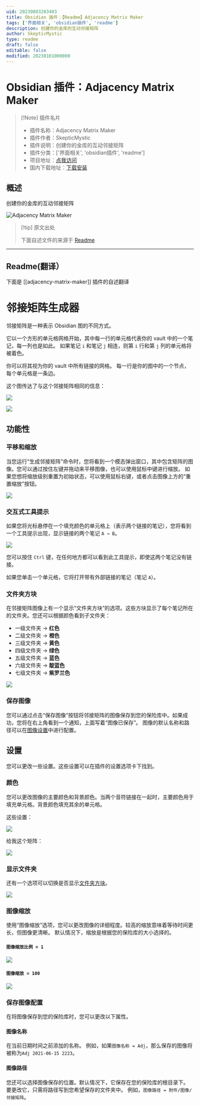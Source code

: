 ```yaml
---
uid: 20230803203403
title: Obsidian 插件：【Readme】Adjacency Matrix Maker
tags: ['界面相关', 'obsidian插件', 'readme']
description: 创建你的金库的互动邻接矩阵
author: SkepticMystic
type: readme
draft: false
editable: false
modified: 20230101000000
---
```


# Obsidian 插件：Adjacency Matrix Maker

> [!Note] 插件名片
> - 插件名称：Adjacency Matrix Maker
> - 插件作者：SkepticMystic
> - 插件说明：创建你的金库的互动邻接矩阵
> - 插件分类：['界面相关', 'obsidian插件', 'readme']
> - 项目地址：[点我访问](https://github.com/SkepticMystic/adjacency-matrix-maker)
> - 国内下载地址：[下载安装](https://pkmer.cn/products/plugin/pluginMarket/?adjacency-matrix-maker)

## 概述

创建你的金库的互动邻接矩阵

![Adjacency Matrix Maker](https://cdn.pkmer.cn/covers/adjacency-matrix-maker.png!pkmer)

> [!tip] 原文出处
> 
>下面自述文件的来源于 [Readme](https://ghproxy.net/https://raw.githubusercontent.com/SkepticMystic/adjacency-matrix-maker/master/README.md)
> 

---

## Readme(翻译）

下面是 [[adjacency-matrix-maker]] 插件的自述翻译


# 邻接矩阵生成器

邻接矩阵是一种表示 Obsidian 图的不同方式。

它以一个方形的单元格网格开始，其中每一行的单元格代表你的 vault 中的一个笔记，每一列也是如此。
如果笔记 `i` 和笔记 `j` 相连，则第 `i` 行和第 `j` 列的单元格将被着色。

你可以将其视为你的 vault 中所有链接的网格。
每一行是你的图中的一个节点，每个单元格是一条边。

这个图传达了与这个邻接矩阵相同的信息：

![](https://i.imgur.com/VZuvAhq.png)


![](https://i.imgur.com/glL4mGc.png)

## 功能性

### 平移和缩放

当您运行“生成邻接矩阵”命令时，您将看到一个模态弹出窗口，其中包含矩阵的图像。您可以通过按住左键并拖动来平移图像，也可以使用鼠标中键进行缩放。
如果您想将缩放级别重置为初始状态，可以使用鼠标右键，或者点击图像上方的“重置缩放”按钮。

![](https://i.imgur.com/iJohDDi.png)

### 交互式工具提示

如果您将光标悬停在一个填充颜色的单元格上（表示两个链接的笔记），您将看到一个工具提示出现，显示链接的两个笔记 `A → B`。

![](https://i.imgur.com/wu6ivE7.png)

您可以按住 `Ctrl` 键，在任何地方都可以看到此工具提示，即使这两个笔记没有链接。

如果您单击一个单元格，它将打开带有外部链接的笔记（笔记 `A`）。

### 文件夹方块

在邻接矩阵图像上有一个显示“文件夹方块”的选项。这些方块显示了每个笔记所在的文件夹。您还可以根据颜色看到子文件夹：

- 一级文件夹 → **红色**
- 二级文件夹 → **橙色**
- 三级文件夹 → **黄色**
- 四级文件夹 → **绿色**
- 五级文件夹 → **蓝色**
- 六级文件夹 → **靛蓝色**
- 七级文件夹 → **紫罗兰色**

![](https://i.imgur.com/R7xGlb4.png)

### 保存图像

您可以通过点击“保存图像”按钮将邻接矩阵的图像保存到您的保险库中。如果成功，您将在右上角看到一个通知，上面写着“图像已保存”。
图像的默认名称和路径可以在[图像设置](README.md#save-image-configuration)中进行配置。

## 设置

您可以更改一些设置。这些设置可以在插件的设置选项卡下找到。

### 颜色

您可以更改图像的主要颜色和背景颜色。当两个音符链接在一起时，主要颜色用于填充单元格。背景颜色填充其余的单元格。

这些设置：

![](https://i.imgur.com/gF0G9Zs.png)

给我这个矩阵：

![](https://i.imgur.com/4u6xgO6.png)

### 显示文件夹

还有一个选项可以切换是否显示[文件夹方块](README.md#folder-squares)。

![](https://i.imgur.com/pEWm964.png)

### 图像缩放

使用“图像缩放”选项，您可以更改图像的详细程度。较高的缩放意味着等待时间更长，但图像更清晰。
默认情况下，缩放是根据您的保险库的大小选择的。

#### `图像缩放比例 = 1`

![](https://i.imgur.com/0fu419R.png)

#### `图像缩放 = 100`

![](https://i.imgur.com/1gRD7hV.png)

### 保存图像配置

在将图像保存到您的保险库时，您可以更改以下属性。

#### 图像名称

在当前日期时间之前添加的名称。
例如，如果`图像名称 = Adj`，那么保存的图像将被称为`Adj 2021-06-15 2223`。

#### 图像路径

您还可以选择图像保存的位置。默认情况下，它保存在您的保险库的根目录下。
要更改它，只需将路径写到您希望保存的文件夹中。
例如，`图像路径 = 附件/图像/邻接矩阵`。



